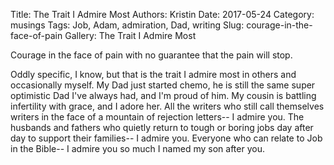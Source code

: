 Title: The Trait I Admire Most
Authors: Kristin
Date: 2017-05-24
Category: musings
Tags: Job, Adam, admiration, Dad, writing
Slug: courage-in-the-face-of-pain
Gallery: The Trait I Admire Most

Courage in the face of pain with no guarantee that the pain will stop.

Oddly specific, I know, but that is the trait I admire most in others and occasionally myself. My Dad just started chemo, he is still the same super optimistic Dad I've always had, and I'm proud of him. My cousin is battling infertility with grace, and I adore her. All the writers who still call themselves writers in the face of a mountain of rejection letters-- I admire you. The husbands and fathers who quietly return to tough or boring jobs day after day to support their families-- I admire you. Everyone who can relate to Job in the Bible-- I admire you so much I named my son after you.
